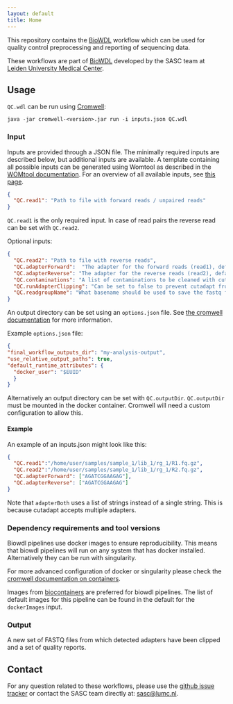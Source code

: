 ```yaml
---
layout: default
title: Home
---
```


This repository contains the [BioWDL](https://github.com/biowdl)
workflow which can be used for quality control preprocessing and 
reporting of sequencing data.

These workflows are part of [BioWDL](https://biowdl.github.io/)
developed by the SASC team at [Leiden University Medical Center](https://www.lumc.nl/).

## Usage

`QC.wdl` can be run using
[Cromwell](http://cromwell.readthedocs.io/en/stable/):
```
java -jar cromwell-<version>.jar run -i inputs.json QC.wdl
```

### Input

Inputs are provided through a JSON file. The minimally required inputs are
described below, but additional inputs are available.
A template containing all possible inputs can be generated using
Womtool as described in the
[WOMtool documentation](http://cromwell.readthedocs.io/en/stable/WOMtool/).
For an overview of all available inputs, see [this page](./inputs.html).

```JSON
{
  "QC.read1": "Path to file with forward reads / unpaired reads"
}
```
`QC.read1`  is the only required input. In case of read pairs the reverse
read can be set with `QC.read2`. 

Optional inputs:
```JSON
{
  "QC.read2": "Path to file with reverse reads",
  "QC.adapterForward":  "The adapter for the forward reads (read1), default = \"AGATCGGAAGAG\"",
  "QC.adapterReverse": "The adapter for the reverse reads (read2), default = \"AGATCGGAAGAG\")",
  "QC.contaminations": "A list of contaminations to be cleaned with cutadapt (Optional)",
  "QC.runAdapterClipping": "Can be set to false to prevent cutadapt from running.",
  "QC.readgroupName": "What basename should be used to save the fastq files. By default will use the name of the fastq as in <name>.fq.gz",
}
```

An output directory can be set using an `options.json` file. See [the
cromwell documentation](
https://cromwell.readthedocs.io/en/stable/wf_options/Overview/) for more
information.

Example `options.json` file:
```JSON
{
"final_workflow_outputs_dir": "my-analysis-output",
"use_relative_output_paths": true,
"default_runtime_attributes": {
  "docker_user": "$EUID"
  }
}
```
Alternatively an output directory can be set with `QC.outputDir`.
`QC.outputDir` must be mounted in the docker container. Cromwell will
need a custom configuration to allow this.

#### Example

An example of an inputs.json might look like this:
```JSON
{
  "QC.read1":"/home/user/samples/sample_1/lib_1/rg_1/R1.fq.gz",
  "QC.read2":"/home/user/samples/sample_1/lib_1/rg_1/R2.fq.gz",
  "QC.adapterForward": ["AGATCGGAAGAG"],
  "QC.adapterReverse": ["AGATCGGAAGAG"]
}
```

Note that `adapterBoth` uses a list of strings instead of a single string.
This is because cutadapt accepts multiple adapters.

### Dependency requirements and tool versions
Biowdl pipelines use docker images to ensure  reproducibility. This
means that biowdl pipelines will run on any system that has docker
installed. Alternatively they can be run with singularity.

For more advanced configuration of docker or singularity please check
the [cromwell documentation on containers](
https://cromwell.readthedocs.io/en/stable/tutorials/Containers/).  

Images from [biocontainers](https://biocontainers.pro) are preferred for
biowdl pipelines. The list of default images for this pipeline can be
found in the default for the `dockerImages` input.

### Output

A new set of FASTQ files from which detected adapters have been clipped and a
set of quality reports.

## Contact
<p>
  <!-- Obscure e-mail address for spammers -->
For any question related to these workflows, please use the
<a href='https://github.com/biowdl/QC/issues'>github issue tracker</a>
or contact the SASC team directly at: 
<a href='&#109;&#97;&#105;&#108;&#116;&#111;&#58;&#115;&#97;&#115;&#99;&#64;&#108;&#117;&#109;&#99;&#46;&#110;&#108;'>
&#115;&#97;&#115;&#99;&#64;&#108;&#117;&#109;&#99;&#46;&#110;&#108;</a>.
</p>

